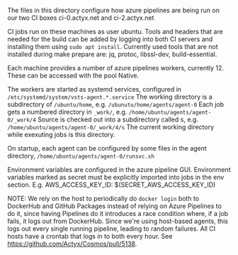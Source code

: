 
The files in this directory configure how azure pipelines are being run on
our two CI boxes ci-0.actyx.net and ci-2.actyx.net

CI jobs run on these machines as user ubuntu. Tools and headers that are
needed for the build can be added by logging into both CI servers and
installing them using `sudo apt install`. Currently used tools that are not
installed during make prepare are: jq, protoc, libssl-dev, build-essential.

Each machine provides a number of azure pipelines workers, currently 12.
These can be accessed with the pool Native.

The workers are started as systemd services, configured in
`/etc/systemd/system/vsts-agent.*.service` The working directory is a
subdirectory of `/ubuntu/home`, e.g. `/ubunutu/home/agents/agent-0` Each job
gets a numbered directory in `_work/`, e.g.
`/home/ubuntu/agents/agent-0/_work/4` Source is checked out into a
subdirectory called s, e.g. `/home/ubuntu/agents/agent-0/_work/4/s` The
current working directory while exexuting jobs is this directory.

On startup, each agent can be configured by some files in the agent
directory, `/home/ubuntu/agents/agent-0/runsvc.sh`

Environment variables are configured in the azure pipeline GUI. Environment
variables marked as secret must be explicitly imported into jobs in the env
section. E.g. AWS_ACCESS_KEY_ID: $(SECRET_AWS_ACCESS_KEY_ID)

NOTE: We rely on the host to periodically do `docker login` both to DockerHub
and GitHub Packages instead of relying on Azure Pipelines to do it, since
having Pipelines do it introduces a race condition where, if a job fails, it
logs out from DockerHub. Since we're using host-based agents, this logs out
every single running pipeline, leading to random failures. All CI hosts have
a crontab that logs in to both every hour. See
https://github.com/Actyx/Cosmos/pull/5138.
